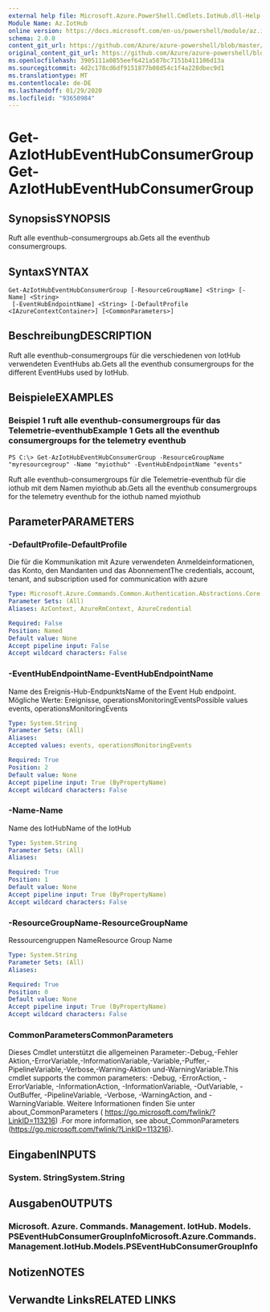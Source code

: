 ```yaml
---
external help file: Microsoft.Azure.PowerShell.Cmdlets.IotHub.dll-Help.xml
Module Name: Az.IotHub
online version: https://docs.microsoft.com/en-us/powershell/module/az.iothub/get-aziothubeventhubconsumergroup
schema: 2.0.0
content_git_url: https://github.com/Azure/azure-powershell/blob/master/src/IotHub/IotHub/help/Get-AzIotHubEventHubConsumerGroup.md
original_content_git_url: https://github.com/Azure/azure-powershell/blob/master/src/IotHub/IotHub/help/Get-AzIotHubEventHubConsumerGroup.md
ms.openlocfilehash: 3905111a0855eef6421a587bc7151b411106d13a
ms.sourcegitcommit: 4d2c178cd6df9151877b08d54c1f4a228dbec9d1
ms.translationtype: MT
ms.contentlocale: de-DE
ms.lasthandoff: 01/29/2020
ms.locfileid: "93650984"
---
```

# <span data-ttu-id="f8169-101">Get-AzIotHubEventHubConsumerGroup</span><span class="sxs-lookup"><span data-stu-id="f8169-101">Get-AzIotHubEventHubConsumerGroup</span></span>

## <span data-ttu-id="f8169-102">Synopsis</span><span class="sxs-lookup"><span data-stu-id="f8169-102">SYNOPSIS</span></span>
<span data-ttu-id="f8169-103">Ruft alle eventhub-consumergroups ab.</span><span class="sxs-lookup"><span data-stu-id="f8169-103">Gets all the eventhub consumergroups.</span></span>

## <span data-ttu-id="f8169-104">Syntax</span><span class="sxs-lookup"><span data-stu-id="f8169-104">SYNTAX</span></span>

```
Get-AzIotHubEventHubConsumerGroup [-ResourceGroupName] <String> [-Name] <String>
 [-EventHubEndpointName] <String> [-DefaultProfile <IAzureContextContainer>] [<CommonParameters>]
```

## <span data-ttu-id="f8169-105">Beschreibung</span><span class="sxs-lookup"><span data-stu-id="f8169-105">DESCRIPTION</span></span>
<span data-ttu-id="f8169-106">Ruft alle eventhub-consumergroups für die verschiedenen von IotHub verwendeten EventHubs ab.</span><span class="sxs-lookup"><span data-stu-id="f8169-106">Gets all the eventhub consumergroups for the different EventHubs used by IotHub.</span></span>

## <span data-ttu-id="f8169-107">Beispiele</span><span class="sxs-lookup"><span data-stu-id="f8169-107">EXAMPLES</span></span>

### <span data-ttu-id="f8169-108">Beispiel 1 ruft alle eventhub-consumergroups für das Telemetrie-eventhub</span><span class="sxs-lookup"><span data-stu-id="f8169-108">Example 1 Gets all the eventhub consumergroups for the telemetry eventhub</span></span>
```
PS C:\> Get-AzIotHubEventHubConsumerGroup -ResourceGroupName "myresourcegroup" -Name "myiothub" -EventHubEndpointName "events"
```

<span data-ttu-id="f8169-109">Ruft alle eventhub-consumergroups für die Telemetrie-eventhub für die iothub mit dem Namen myiothub ab.</span><span class="sxs-lookup"><span data-stu-id="f8169-109">Gets all the eventhub consumergroups for the telemetry eventhub for the iothub named myiothub</span></span>

## <span data-ttu-id="f8169-110">Parameter</span><span class="sxs-lookup"><span data-stu-id="f8169-110">PARAMETERS</span></span>

### <span data-ttu-id="f8169-111">-DefaultProfile</span><span class="sxs-lookup"><span data-stu-id="f8169-111">-DefaultProfile</span></span>
<span data-ttu-id="f8169-112">Die für die Kommunikation mit Azure verwendeten Anmeldeinformationen, das Konto, den Mandanten und das Abonnement</span><span class="sxs-lookup"><span data-stu-id="f8169-112">The credentials, account, tenant, and subscription used for communication with azure</span></span>

```yaml
Type: Microsoft.Azure.Commands.Common.Authentication.Abstractions.Core.IAzureContextContainer
Parameter Sets: (All)
Aliases: AzContext, AzureRmContext, AzureCredential

Required: False
Position: Named
Default value: None
Accept pipeline input: False
Accept wildcard characters: False
```

### <span data-ttu-id="f8169-113">-EventHubEndpointName</span><span class="sxs-lookup"><span data-stu-id="f8169-113">-EventHubEndpointName</span></span>
<span data-ttu-id="f8169-114">Name des Ereignis-Hub-Endpunkts</span><span class="sxs-lookup"><span data-stu-id="f8169-114">Name of the Event Hub endpoint.</span></span>
<span data-ttu-id="f8169-115">Mögliche Werte: Ereignisse, operationsMonitoringEvents</span><span class="sxs-lookup"><span data-stu-id="f8169-115">Possible values events, operationsMonitoringEvents</span></span>

```yaml
Type: System.String
Parameter Sets: (All)
Aliases:
Accepted values: events, operationsMonitoringEvents

Required: True
Position: 2
Default value: None
Accept pipeline input: True (ByPropertyName)
Accept wildcard characters: False
```

### <span data-ttu-id="f8169-116">-Name</span><span class="sxs-lookup"><span data-stu-id="f8169-116">-Name</span></span>
<span data-ttu-id="f8169-117">Name des IotHub</span><span class="sxs-lookup"><span data-stu-id="f8169-117">Name of the IotHub</span></span>

```yaml
Type: System.String
Parameter Sets: (All)
Aliases:

Required: True
Position: 1
Default value: None
Accept pipeline input: True (ByPropertyName)
Accept wildcard characters: False
```

### <span data-ttu-id="f8169-118">-ResourceGroupName</span><span class="sxs-lookup"><span data-stu-id="f8169-118">-ResourceGroupName</span></span>
<span data-ttu-id="f8169-119">Ressourcengruppen Name</span><span class="sxs-lookup"><span data-stu-id="f8169-119">Resource Group Name</span></span>

```yaml
Type: System.String
Parameter Sets: (All)
Aliases:

Required: True
Position: 0
Default value: None
Accept pipeline input: True (ByPropertyName)
Accept wildcard characters: False
```

### <span data-ttu-id="f8169-120">CommonParameters</span><span class="sxs-lookup"><span data-stu-id="f8169-120">CommonParameters</span></span>
<span data-ttu-id="f8169-121">Dieses Cmdlet unterstützt die allgemeinen Parameter:-Debug,-Fehler Aktion,-ErrorVariable,-InformationVariable,-Variable,-Puffer,-PipelineVariable,-Verbose,-Warning-Aktion und-WarningVariable.</span><span class="sxs-lookup"><span data-stu-id="f8169-121">This cmdlet supports the common parameters: -Debug, -ErrorAction, -ErrorVariable, -InformationAction, -InformationVariable, -OutVariable, -OutBuffer, -PipelineVariable, -Verbose, -WarningAction, and -WarningVariable.</span></span> <span data-ttu-id="f8169-122">Weitere Informationen finden Sie unter about_CommonParameters ( https://go.microsoft.com/fwlink/?LinkID=113216) .</span><span class="sxs-lookup"><span data-stu-id="f8169-122">For more information, see about_CommonParameters (https://go.microsoft.com/fwlink/?LinkID=113216).</span></span>

## <span data-ttu-id="f8169-123">Eingaben</span><span class="sxs-lookup"><span data-stu-id="f8169-123">INPUTS</span></span>

### <span data-ttu-id="f8169-124">System. String</span><span class="sxs-lookup"><span data-stu-id="f8169-124">System.String</span></span>

## <span data-ttu-id="f8169-125">Ausgaben</span><span class="sxs-lookup"><span data-stu-id="f8169-125">OUTPUTS</span></span>

### <span data-ttu-id="f8169-126">Microsoft. Azure. Commands. Management. IotHub. Models. PSEventHubConsumerGroupInfo</span><span class="sxs-lookup"><span data-stu-id="f8169-126">Microsoft.Azure.Commands.Management.IotHub.Models.PSEventHubConsumerGroupInfo</span></span>

## <span data-ttu-id="f8169-127">Notizen</span><span class="sxs-lookup"><span data-stu-id="f8169-127">NOTES</span></span>

## <span data-ttu-id="f8169-128">Verwandte Links</span><span class="sxs-lookup"><span data-stu-id="f8169-128">RELATED LINKS</span></span>
